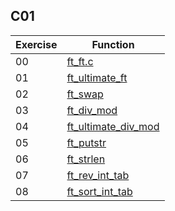 ## C01

| Exercise | Function |
|---|---|
| 00 | [ft_ft.c](00_ft_ft) |
| 01 | [ft_ultimate_ft](01_ft_ultimate_ft) |
| 02 | [ft_swap](02_ft_swap) |
| 03 | [ft_div_mod](03_ft_div_mod) |
| 04 | [ft_ultimate_div_mod](04_ft_ultimate_div_mod) |
| 05 | [ft_putstr](05_ft_putstr) |
| 06 | [ft_strlen](06_ft_strlen) |
| 07 | [ft_rev_int_tab](07_ft_rev_int_tab) |
| 08 | [ft_sort_int_tab](08_ft_sort_int_tab) |

